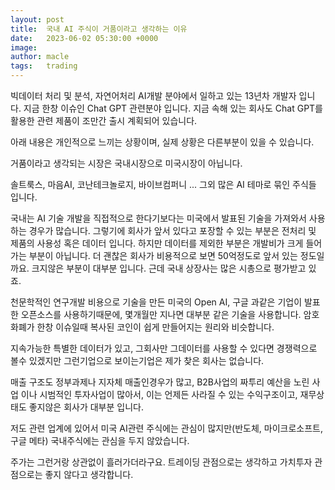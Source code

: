 ```yaml
---
layout: post
title:  국내 AI 주식이 거품이라고 생각하는 이유
date:   2023-06-02 05:30:00 +0000
image:  
author: macle
tags:   trading
---
```


빅데이터 처리 및 분석, 자연어처리 AI개발 분야에서 일하고 있는 13년차 개발자 입니다. 지금 한창 이슈인 Chat GPT 관련분야 입니다. 지금 속해 있는 회사도 Chat GPT를 활용한 관련 제품이 조만간 출시 계획되어 있습니다.

아래 내용은 개인적으로 느끼는 상황이며, 실제 상황은 다른부분이 있을 수 있습니다.

거품이라고 생각되는 시장은 국내시장으로 미국시장이 아닙니다.

솔트룩스, 마음AI, 코난테크놀로지, 바이브컴퍼니 ... 그외 많은 AI 테마로 묶인 주식들 입니다.

국내는 AI 기술 개발을 직접적으로 한다기보다는 미국에서 발표된 기술을 가져와서 사용하는 경우가 많습니다. 그렇기에 회사가 앞서 있다고 포장할 수 있는 부분은 전처리 및 제품의 사용성 혹은 데이터 입니다. 하지만 데이터를 제외한 부분은 개발비가 크게 들어가는 부분이 아닙니다. 더 괜찮은 회사가 비용적으로 보면 50억정도로 앞서 있는 정도일까요. 크지않은 부분이 대부분 입니다. 근데 국내 상장사는 많은 시총으로 평가받고 있죠.

천문학적인 연구개발 비용으로 기술을 만든 미국의 Open AI, 구글 과같은 기업이 발표한 오픈소스를 사용하기때문에, 몇개월만 지나면 대부분 같은 기술을 사용합니다. 암호화폐가 한창 이슈일때 복사된 코인이 쉽게 만들어지는 원리와 비슷합니다.

지속가능한 특별한 데이터가 있고, 그회사만 그데이터를 사용할 수 있다면 경쟁력으로 볼수 있겠지만 그런기업으로 보이는기업은 제가 찾은 회사는 없습니다.

매출 구조도 정부과제나 지자체 매출인경우가 많고, B2B사업의 짜투리 예산을 노린 사업 이나 시범적인 투자사업이 많아서, 이는 언제든 사라질 수 있는 수익구조이고, 재무상태도 좋지않은 회사가 대부분 입니다.

저도 관련 업계에 있어서 미국 AI관련 주식에는 관심이 많지만(반도체, 마이크로소프트, 구글 메타) 국내주식에는 관심을 두지 않았습니다.

주가는 그런거랑 상관없이 흘러가더라구요. 트레이딩 관점으로는 생각하고 가치투자 관점으로는 좋지 않다고 생각합니다.